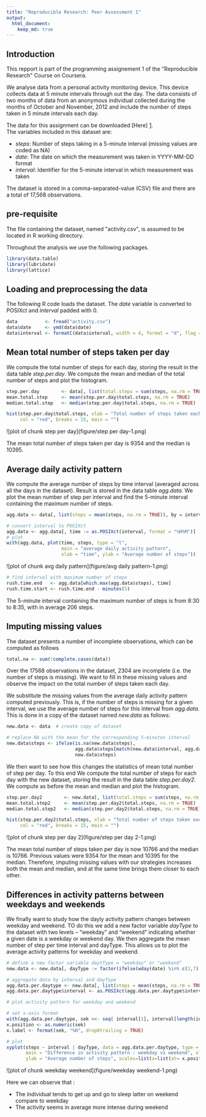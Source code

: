 ```yaml
---
title: "Reproducible Research: Peer Assessment 1"
output: 
  html_document:
    keep_md: true
---
```


## Introduction

This repport is part of the programming assignement 1 of the "Reproducible Research" Course on Coursera.

We analyse data from a personal activity monitoring device. This device collects data at 5 minute intervals through out the day. The data consists of two months of data from an anonymous individual collected during the months of October and November, 2012 and include the number of steps taken in 5 minute intervals each day.

The data for this assignment can be downloaded [Here] [1].  
The variables included in this dataset are:

* *steps*: Number of steps taking in a 5-minute interval (missing values are coded as NA)
* *date*: The date on which the measurement was taken in YYYY-MM-DD format
* *interval*: Identifier for the 5-minute interval in which measurement was taken

The dataset is stored in a comma-separated-value (CSV) file and there are a total of 17,568 observations.

[1]: https://d396qusza40orc.cloudfront.net/repdata%2Fdata%2Factivity.zip

## pre-requisite

The file containing the dataset, named "activity.csv", is assumed to be located
in R working directory.

Throughout the analysis we use the following packages.

```r
library(data.table)
library(lubridate)
library(lattice)
```

## Loading and preprocessing the data

The following R code loads the dataset.
The *date* variable is converted to POSIXct and *interval* padded with 0.


```r
data          <- fread("activity.csv")
data$date     <- ymd(data$date)
data$interval <- formatC(data$interval, width = 4, format = "d", flag = "0")
```

## Mean total number of steps taken per day

We compute the total number of steps for each day, storing the result in the
data table *step.per.day*. We compute the mean and median of the total number of
steps and plot the histogram.


```r
step.per.day        <- data[, list(total.steps = sum(steps, na.rm = TRUE)), by = date]
mean.total.step     <- mean(step.per.day$total.steps, na.rm = TRUE)
median.total.step   <- median(step.per.day$total.steps, na.rm = TRUE)

hist(step.per.day$total.steps, xlab = "Total number of steps taken each day",
     col = "red", breaks = 15, main = "")
```

![plot of chunk step per day](figure/step per day-1.png) 

The mean total number of steps taken per day is 9354 and the median
is 10395.

## Average daily activity pattern

We compute the average number of steps by time interval (averaged across all the
days in the dataset). Result is stored in the data table *agg.data*.
We plot the mean number of step per interval and find the
5-minute interval containing the maximum number of steps.


```r
agg.data <- data[, list(steps = mean(steps, na.rm = TRUE)), by = interval]

# convert interval to POSIXct
agg.data <- agg.data[, time := as.POSIXct(interval, format = "%H%M")]
# plot
with(agg.data, plot(time, steps, type = "l", 
                    main = "average daily activity pattern",
                    xlab = "time", ylab = "Average number of steps"))
```

![plot of chunk avg daily pattern](figure/avg daily pattern-1.png) 

```r
# find interval with maximum number of steps
rush.time.end   <- agg.data[which.max(agg.data$steps), time]
rush.time.start <- rush.time.end - minutes(5)
```
The 5-minute interval containing the maximum number of steps is from 
8:30 to 
8:35, with in average 
206 steps.

## Imputing missing values

The dataset presents a number of incomplete observations, which can be computed as follows


```r
total.na <- sum(!complete.cases(data))
```
Over the 17568 observations in the dataset, 2304 are incomplete 
(i.e. the number of steps is missing). We want to fill in these missing values and
observe the impact on the total number of steps taken each day.

We substitute the missing values from the average daily activity pattern computed
previously. This is, if the number of steps is missing for a given interval, we 
use the average number of steps for this interval from *agg.data*. This is done in 
a copy of the dataset named *new.data* as follows:


```r
new.data <- data  # create copy of dataset

# replace NA with the mean for the corresponding 5-minutes interval
new.data$steps <- ifelse(is.na(new.data$steps), 
                         agg.data$steps[match(new.data$interval, agg.data$interval)],
                         new.data$steps)
```
We then want to see how this changes the statistics of mean total number of step
 per day. To this end We compute the total number of steps for each day with the
 new dataset, storing the result in the data table *step.per.day2*.
 We compute as before the mean and median and plot the histogram. 
 

```r
step.per.day2        <- new.data[, list(total.steps = sum(steps, na.rm = TRUE)), by = date]
mean.total.step2     <- mean(step.per.day2$total.steps, na.rm = TRUE)
median.total.step2   <- median(step.per.day2$total.steps, na.rm = TRUE)

hist(step.per.day2$total.steps, xlab = "Total number of steps taken each day",
     col = "red", breaks = 15, main = "")
```

![plot of chunk step per day 2](figure/step per day 2-1.png) 

The mean total number of steps taken per day is now 10766
and the median is 10766.
Previous values were 9354 for the mean and
10395 for the median.
Therefore, imputing missing values with our strategies increases both the mean and median, and
at the same time brings them closer to each other.

## Differences in activity patterns between weekdays and weekends

We finally want to study how the dayly activity pattern changes between weekday
and weekend. TO do this we add a new factor variable *dayType* to the dataset 
with two levels – “weekday” and “weekend” indicating whether a given date is a weekday or weekend day.
We then aggregate the mean number of step per time interval and dayType.
This allows us to plot the average activity patterns for weekday and weekend.


```r
# define a new factor variable daytType = "weekday" or "weekend"
new.data <- new.data[, dayType := factor(ifelse(wday(date) %in% c(1,7), "weekend", "weekday"))]

# aggregate data by interval and dayType
agg.data.per.daytype <- new.data[, list(steps = mean(steps, na.rm = TRUE)), by = list(interval,dayType)]
agg.data.per.daytype$interval <- as.POSIXct(agg.data.per.daytype$interval, format = "%H%M")

# plot activity pattern for weekday and weekend

# set x-axis format
with(agg.data.per.daytype, sek <<- seq( interval[1], interval[length(interval)], by="1 hour"))
x.position <- as.numeric(sek)
x.label <- format(sek, "%H", drop0trailing = TRUE)

# plot
xyplot(steps ~ interval | dayType, data = agg.data.per.daytype, type = "l", layout = c(1,2),
       main = "Difference in activity pattern : weekday vs weekend", xlab = "Time [hour]",
       ylab = "Average number of steps", scales=list(x=list(at= x.position,labels=x.label)))
```

![plot of chunk weekday weekend](figure/weekday weekend-1.png) 

Here we can observe that :

* The individual tends to get up and go to sleep latter on weekend compare to weekday
* The activity seems in average more intense during weekend



